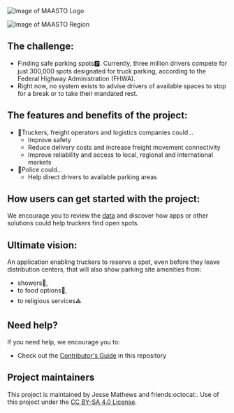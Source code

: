 ![Image of MAASTO Logo](http://www.maasto.net/images/logo_color.jpg)

![Image of MAASTO Region](http://www.maasto.net/images/MAASTOregion.jpg)

## The challenge:
- Finding safe parking spots:parking:. Currently, three million drivers compete for just 300,000 spots designated for truck parking, according to the Federal Highway Administration (FHWA).
- Right now, no system exists to advise drivers of available spaces to stop for a break or to take their mandated rest.

## The features and benefits of the project:
- :truck:Truckers, freight operators and logistics companies could...
  - Improve safety
  - Reduce delivery costs and increase freight movement connectivity
  - Improve reliability and access to local, regional and international markets
- :police_car:Police could...
  - Help direct drivers to available parking areas

## How users can get started with the project:
We encourage you to review the [data](https://www.smartcolumbusos.com/data) and discover how apps or other solutions could help truckers find open spots.

## Ultimate vision:
An application enabling truckers to reserve a spot, even before they leave distribution centers, that will also show parking site amenities from:
- showers:shower:,
- to food options:hamburger:,
- to religious services:church:

## Need help?
If you need help, we encourage you to:
- Check out the [Contributor's Guide](CONTRIBUTING.md) in this repository

## Project maintainers
This project is maintained by Jesse Mathews and friends:octocat:. Use of this project under the [CC BY-SA 4.0 License](LICENSE.txt).
